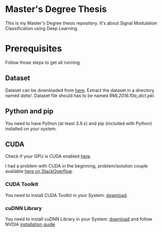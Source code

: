 # Master's Degree Thesis

This is my Master's Degree thesis repository. It's about Signal Modulation Classification using Deep Learning.

# Prerequisites

Follow those steps to get all running.

## Dataset

Dataset can be downloaded from [here](https://www.deepsig.ai/datasets). Extract the dataset in a directory named _data/_. Dataset file should has to be named _RML2016.10a_dict.pkl_.

## Python and pip

You need to have Python (at least 3.9.x) and pip (included with Python) installed on your system.

## CUDA

Check if your GPU is CUDA enabled [here](https://developer.nvidia.com/cuda-gpus).

I had a problem with CUDA in the beginning, problem/solution couple available [here on StackOverflow](https://stackoverflow.com/questions/68546140/cant-train-with-gpu-in-tensorflow).

### CUDA Toolkit

You need to install CUDA Toolkit in your System: [download](https://developer.nvidia.com/cuda-toolkit).

### cuDNN Library

You need to install cuDNN Library in your System: [download](https://developer.nvidia.com/rdp/cudnn-download) and follow NVDIA [installation guide](https://docs.nvidia.com/deeplearning/cudnn/install-guide/index.html)
